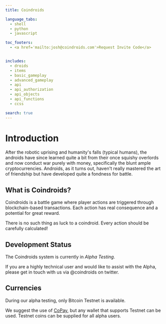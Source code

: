 ```yaml
---
title: Coindroids

language_tabs:
  - shell
  - python
  - javascript

toc_footers:
  - <a href='mailto:josh@coindroids.com'>Request Invite Code</a>


includes:
  - droids
  - items
  - basic_gameplay
  - advanced_gameplay
  - api
  - api_authorization
  - api_objects
  - api_functions
  - ccss

search: true
---
```


# Introduction

After the robotic uprising and humanity's falls (typical humans), the androids have since learned quite a bit from their once squishy overlords and now conduct war purely with money, specifically the blunt ample cryptocurrencies. Androids, as it turns out, haven't really mastered the art of friendship but have developed quite a fondness for battle.

## What is Coindroids?

Coindroids is a battle game where player actions are triggered through blockchain-based transactions. Each action has real consequence and a potential for great reward. 

There is no such thing as luck to a coindroid. Every action should be carefully calculated!

## Development Status

The Coindroids system is currently in *Alpha Testing*.  

If you are a highly technical user and would like to assist with the Alpha, please get in touch with us via @coindroids on twitter.   

## Currencies

During our alpha testing, only Bitcoin Testnet is available. 

We suggest the use of [CoPay](https://copay.io), but any wallet that supports Testnet can be used. Testnet coins can be supplied for all alpha users. 



